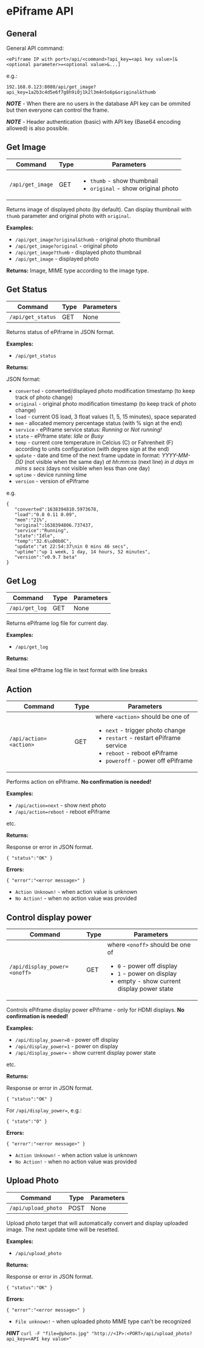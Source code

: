 # ePiframe API

## General

General API command:

```
<ePiframe IP with port>/api/<command>?api_key=<api key value>[&<optional parameter>=<optional value>&...]
```
e.g.: 

```
192.168.0.123:8080/api/get_image?api_key=1a2b3c4d5e6f7g8h9i0j1k2l3m4n5o6p&original&thumb
```

**_NOTE_** - When there are no users in the database API key can be ommited but then everyone can control the frame.

**_NOTE_** - Header authentication (basic) with API key (Base64 encoding allowed) is also possible.

## Get Image

| Command | Type | Parameters |
|--|--|--|
| ```/api/get_image``` | GET | <ul><li>```thumb``` - show thumbnail</li><li>```original``` - show original photo</li></ul> |

Returns image of displayed photo (by default). Can display thumbnail with ```thumb``` parameter and original photo with ```original```.

**Examples:**
* ```/api/get_image?original&thumb``` - original photo thumbnail
* ```/api/get_image?original``` - original photo
* ```/api/get_image?thumb``` - displayed photo thumbnail
* ```/api/get_image``` - displayed photo

**Returns:**
Image, MIME type according to the image type.

## Get Status

| Command | Type | Parameters |
|--|--|--|
| ```/api/get_status``` | GET | None |

Returns status of ePiframe in JSON format.

**Examples:**
* ```/api/get_status```

**Returns:**

JSON format:
* ```converted``` - converted/displayed photo modification timestamp (to keep track of photo change)
* ```original``` - original photo modification timestamp (to keep track of photo change)
* ```load``` - current OS load, 3 float values (1, 5, 15 minutes), space separated
* ```mem``` - allocated memory percentage status (with % sign at the end)
* ```service``` - ePiframe service status: _Running_ or _Not running!_
* ```state``` - ePiframe state: _Idle_ or _Busy_
* ```temp``` - current core temperature in Celcius (C) or Fahrenheit (F) according to units configuration (with degree sign at the end)
* ```update``` - date and time of the next frame update in format: _YYYY-MM-DD_ (not visible when the same day) _at hh:mm:ss_ (next line) _in d days m mins s secs_ (days not visible when less than one day)
* ```uptime``` - device running time
* ```version``` - version of ePiframe

e.g.

```
{
   "converted":1638394810.5973678,
   "load":"0.8 0.11 0.09",
   "mem":"21%",
   "original":1638394806.737437,
   "service":"Running",
   "state":"Idle",
   "temp":"32.6\u00b0C",
   "update":"at 22:54:37\nin 0 mins 46 secs",
   "uptime":"up 1 week, 1 day, 14 hours, 52 minutes",
   "version":"v0.9.7 beta"
}
```

## Get Log

| Command | Type | Parameters |
|--|--|--|
| ```/api/get_log``` | GET | None |

Returns ePiframe log file for current day.

**Examples:**
* ```/api/get_log```

**Returns:**

Real time ePiframe log file in text format with line breaks

## Action

| Command | Type | Parameters |
|--|--|--|
| ```/api/action=<action>``` | GET | where ```<action>``` should be one of</br><ul><li>```next``` - trigger photo change</li><li>```restart``` - restart ePiframe service</li><li>```reboot``` - reboot ePiframe</li><li>```poweroff``` - power off ePiframe</li></ul> |

Performs action on ePiframe. **No confirmation is needed!**

**Examples:**
* ```/api/action=next``` - show next photo
* ```/api/action=reboot``` - reboot ePiframe

etc.

**Returns:**

Response or error in JSON format.

```
{ "status":"OK" }
```

**Errors:**

```
{ "error":"<error message>" }
```

* ```Action Unknown!``` - when action value is unknown
* ```No Action!``` - when no action value was provided

## Control display power

| Command | Type | Parameters |
|--|--|--|
| ```/api/display_power=<onoff>``` | GET | where ```<onoff>``` should be one of</br><ul><li>```0``` - power off display</li><li>```1``` - power on display</li><li>empty - show current display power state</li></ul> |

Controls ePiframe display power ePiframe - only for HDMI displays. **No confirmation is needed!**

**Examples:**
* ```/api/display_power=0``` - power off display
* ```/api/display_power=1``` - power on display
* ```/api/display_power=``` - show current display power state

etc.

**Returns:**

Response or error in JSON format.

```
{ "status":"OK" }
```

For ```/api/display_power=```, e.g.:

```
{ "state":"0" }
```

**Errors:**

```
{ "error":"<error message>" }
```

* ```Action Unknown!``` - when action value is unknown
* ```No Action!``` - when no action value was provided


## Upload Photo

| Command | Type | Parameters |
|--|--|--|
| ```/api/upload_photo``` | POST | None |

Upload photo target that will automatically convert and display uploaded image. The next update time will be resetted.

**Examples:**
* ```/api/upload_photo```

**Returns:**

Response or error in JSON format.

```
{ "status":"OK" }
```

**Errors:**

```
{ "error":"<error message>" }
```

* ```File unknown!``` - when uploaded photo MIME type can't be recognized

**_HINT_** ```curl -F "file=@photo.jpg" "http://<IP>:<PORT>/api/upload_photo?api_key=<API key value>"```
